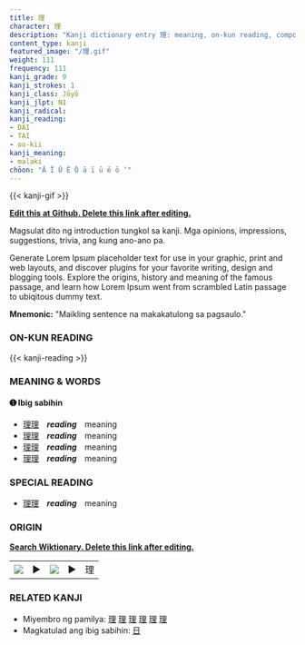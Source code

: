 ```yaml
---
title: 理
character: 理
description: "Kanji dictionary entry 理: meaning, on-kun reading, compounds, origin, related kanji"
content_type: kanji
featured_image: "/理.gif"
weight: 111
frequency: 111
kanji_grade: 9
kanji_strokes: 1
kanji_class: Jōyō
kanji_jlpt: N1
kanji_radical: 
kanji_reading: 
- DAI
- TAI
- oo-kii
kanji_meaning:
- malaki
chōon: "Ā Ī Ū Ē Ō ā ī ū ē ō ’"
---
```

[//]: # (Don't edit the line below. Kanji animated GIF code is automatically generated.)
{{< kanji-gif >}}

[//]: # (Edit below this line.)

**[Edit this at Github. Delete this link after editing.](https://github.com/tim0g/tim/tree/main/content/kanji/理/index.md)**

Magsulat dito ng introduction tungkol sa kanji. Mga opinions, impressions, suggestions, trivia, ang kung ano-ano pa.

Generate Lorem Ipsum placeholder text for use in your graphic, print and web layouts, and discover plugins for your favorite writing, design and blogging tools. Explore the origins, history and meaning of the famous passage, and learn how Lorem Ipsum went from scrambled Latin passage to ubiqitous dummy text.
 
**Mnemonic:** "Maikling sentence na makakatulong sa pagsaulo."

### ON-KUN READING

[//]: # (Don't edit the line below. ON-KUN READING code is automatically generated.)
{{< kanji-reading >}}

### MEANING & WORDS

#### ➊ **Ibig sabihin**
  - [理](../理)[理](../理)　***reading***　meaning
  - [理](../理)[理](../理)　***reading***　meaning
  - [理](../理)[理](../理)　***reading***　meaning
  - [理](../理)[理](../理)　***reading***　meaning

### SPECIAL READING
  - [理](../理)[理](../理)　***reading***　meaning

### ORIGIN

**[Search Wiktionary. Delete this link after editing.](https://wiktionary.org/wiki/理)**
<table class="kanji-table"><tr><td>
<img src="60px-理-bronze.svg.png">
</td><td>▶</td><td>
<img src="60px-理-oracle.svg.png">
</td><td>▶</td>
<td class="kanji-origin">理</td>
</tr></table>

### RELATED KANJI
- Miyembro ng pamilya: [理](../理) [理](../理) [理](../理) [理](../理) [理](../理) [理](../理)
- Magkatulad ang ibig sabihin: [日](../日)
